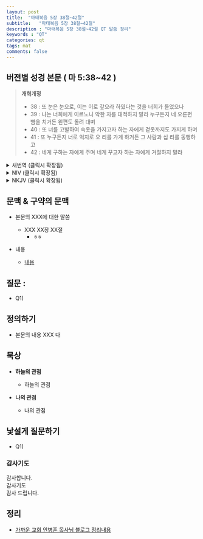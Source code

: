 ```yaml
---
layout: post
title:  "마태복음 5장 38절~42절"
subtitle:   "마태복음 5장 38절~42절"
description : "마태복음 5장 38절~42절 QT 말씀 정리"
keywords : "QT"
categories: qt
tags: mat
comments: false
---
```


## 버전별 성경 본문 ( 마 5:38~42 )

> **개혁개정**
>* 38 : 또 눈은 눈으로, 이는 이로 갚으라 하였다는 것을 너희가 들었으나
>* 39 : 나는 너희에게 이르노니 악한 자를 대적하지 말라 누구든지 네 오른편 뺨을 치거든 왼편도 돌려 대며
>* 40 : 또 너를 고발하여 속옷을 가지고자 하는 자에게 겉옷까지도 가지게 하며
>* 41 : 또 누구든지 너로 억지로 오 리를 가게 하거든 그 사람과 십 리를 동행하고
>* 42 : 네게 구하는 자에게 주며 네게 꾸고자 하는 자에게 거절하지 말라

<details>
<summary> 새번역 (클릭시 확장됨)</summary>
<div markdown="1">

>* 38 : "'눈은 눈으로, 이는 이로 갚아라' 하고 말한 것을 너희는 들었다.
>* 39 : 그러나 나는 너희에게 말한다. 악한 사람에게 맞서지 말아라. 누가 네 오른쪽 뺨을 치거든, 왼쪽 뺨마저 돌려 대어라.
>* 40 : 너를 걸어 고소하여 네 속옷을 가지려는 사람에게는, 겉옷까지도 내주어라.
>* 41 : 누가 너더러 억지로 오 리를 가자고 하거든, 십 리를 같이 가 주어라.
>* 42 : 네게 달라는 사람에게는 주고, 네게 꾸려고 하는 사람을 물리치지 말아라."
</div>
</details>

<details>
<summary> NIV (클릭시 확장됨)</summary>
<div markdown="1">

>* 38 : “You have heard that it was said, ‘Eye for eye, and tooth for tooth.’
>* 39 : But I tell you, do not resist an evil person. If anyone slaps you on the right cheek, turn to them the other cheek also.
>* 40 : And if anyone wants to sue you and take your shirt, hand over your coat as well.
>* 41 : If anyone forces you to go one mile, go with them two miles.
>* 42 : Give to the one who asks you, and do not turn away from the one who wants to borrow from you.
</div>
</details>

<details>
<summary> NKJV (클릭시 확장됨)</summary>
<div markdown="1">

>* 38 : “You have heard that it was said, ‘An eye for an eye and a tooth for a tooth.’
>* 39 : But I tell you not to resist an evil person. But whoever slaps you on your right cheek, turn the other to him also.
>* 40 : If anyone wants to sue you and take away your tunic, let him have your cloak also.
>* 41 : And whoever compels you to go one mile, go with him two.
>* 42 : Give to him who asks you, and from him who wants to borrow from you do not turn away.
</div>
</details>

## 문맥 & 구약의 문맥 

* 본문의 XXX에 대한 말씀
    - XXX XX장 XX절
        * `ㅎㅎ` 

* 내용 
    - [내용](링크) 

## 질문 :

* Q1) 

## 정의하기

* 본문의 내용 XXX 다

## 묵상

* **하늘의 관점**  
    - 하늘의 관점
  
* **나의 관점**
    - 나의 관점

## 낯설게 질문하기

* Q1) 

### 감사기도

감사합니다.  
감사기도  
감사 드립니다.  

## 정리
* [가까운 교회 안병훈 목사님 블로그 정리내용](https://blog.naver.com/tolerance2018)


